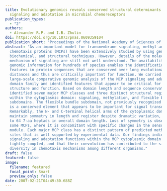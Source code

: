 ```yaml
---
title: Evolutionary genomics reveals conserved structural determinants of
  signaling and adaptation in microbial chemoreceptors
publication_types:
  - "2"
authors:
  - Alexander R.P. and I.B. Zhulin
doi: https://doi.org/10.1073/pnas.0609359104
publication_short: "Proceedings of the National Academy of Sciences of the USA 104: 2885-2890"
abstract: "As an important model for transmembrane signaling, methyl-accepting
  chemotaxis proteins (MCPs) have been extensively studied by using genetic,
  biochemical, and structural techniques. However, details of the molecular
  mechanism of signaling are still not well understood. The availability of
  genomic information for hundreds of species enables the identification of
  features in protein sequences that are conserved over long evolutionary
  distances and thus are critically important for function. We carried out a
  large-scale comparative genomic analysis of the MCP signaling and adaptation
  domain family and identified features that appear to be critical for receptor
  structure and function. Based on domain length and sequence conservation, we
  identified seven major MCP classes and three distinct structural regions
  within the cytoplasmic domain: signaling, methylation, and flexible bundle
  subdomains. The flexible bundle subdomain, not previously recognized in MCPs,
  is a conserved element that appears to be important for signal transduction.
  Remarkably, the N- and C-terminal helical arms of the cytoplasmic domain
  maintain symmetry in length and register despite dramatic variation, from 24
  to 64 7-aa heptads in overall domain length. Loss of symmetry is observed in
  some MCPs, where it is concomitant with specific changes in the sensory
  module. Each major MCP class has a distinct pattern of predicted methylation
  sites that is well supported by experimental data. Our findings indicate that
  signaling and adaptation functions within the MCP cytoplasmic domain are
  tightly coupled, and that their coevolution has contributed to the significant
  diversity in chemotaxis mechanisms among different organisms."
draft: false
featured: false
image:
  filename: featured
  focal_point: Smart
  preview_only: false
date: 2007-02-21T04:49:30.688Z
---
```


